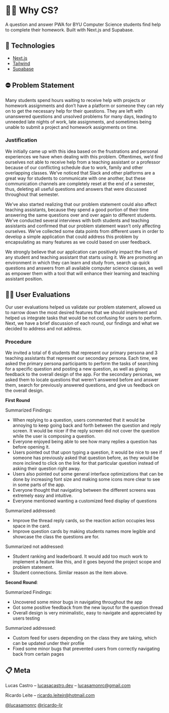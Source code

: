 # 🧑‍💻 Why CS?

A question and answer PWA for BYU Computer Science students find help to complete their homework. Built with Next.js and Supabase.

## 🚀 Technologies

- [Next.js](https://nextjs.org)
- [Tailwind](https://tailwindcss.com/)
- [Supabase](https://supabase.com/)

## ⛔️ Problem Statement

Many students spend hours waiting to receive help with projects or homework assignments and don’t have a platform or someone they can rely on to get the necessary help for their questions. They are left with unanswered questions and unsolved problems for many days, leading to unneeded late nights of work, late assignments, and sometimes being unable to submit a project and homework assignments on time.

### Justification

We initially came up with this idea based on the frustrations and personal experiences we have when dealing with this problem. Oftentimes, we’d find ourselves not able to receive help from a teaching assistant or a professor because of our conflicting schedule due to work, family and other overlapping classes. We’ve noticed that Slack and other platforms are a great way for students to communicate with one another, but these communication channels are completely reset at the end of a semester, thus, deleting all useful questions and answers that were discussed throughout that semester. 

We’ve also started realizing that our problem statement could also affect teaching assistants, because they spend a good portion of their time answering the same questions over and over again to different students. We’ve conducted several interviews with both students and teaching assistants and confirmed that our problem statement wasn’t only affecting ourselves. We’ve collected some data points from different users in order to develop a simple application that could address this problem by encapsulating as many features as we could based on user feedback. 

We strongly believe that our application can positively impact the lives of any student and teaching assistant that starts using it. We are promoting an environment in which they can learn and study from, search up quick questions and answers from all available computer science classes, as well as empower them with a tool that will enhance their learning and teaching assistant position.

## 🙋‍♀️ User Evaluations

Our user evaluations helped us validate our problem statement, allowed us to narrow down the most desired features that we should implement and helped us integrate tasks that would be not confusing for users to perform. Next, we have a brief discussion of each round, our findings and what we decided to address and not address.

### Procedure

We invited a total of 6 students that represent our primary persona and 3 teaching assistants that represent our secondary persona. Each time, we asked the primary persona participants to perform the tasks of searching for a specific question and posting a new question, as well as giving feedback to the overall design of the app. For the secondary personas, we asked them to locate questions that weren’t answered before and answer them, search for previously answered questions, and give us feedback on the overall design.

__First Round__ 

Summarized Findings:

- When replying to a question, users commented that it would be annoying to keep going back and forth between the question and reply screen. It would be nicer if the reply screen did not cover the question while the user is composing a question.
- Everyone enjoyed being able to see how many replies a question has before opening it.
- Users pointed out that upon typing a question, it would be nice to see if someone has
previously asked that question before, as they would be more inclined to click on the link
for that particular question instead of asking their question right away.
- Users also pointed out some general interface optimizations that can be done by
increasing font size and making some icons more clear to see in some parts of the app.
- Everyone thought that navigating between the different screens was extremely easy and
intuitive.
- Everyone mentioned wanting a customized feed display of questions

Summarized addressed:

- Improve the thread reply cards, so the reaction action occupies less space in the card.
- Improve question cards by making students names more legible and showcase the class the questions are for.

Summarized not addressed:

- Student ranking and leaderboard. It would add too much work to implement a feature like this, and it goes beyond the project scope and problem statement.
- Student connections. Similar reason as the item above.

__Second Round__:

Summarized Findings:

- Uncovered some minor bugs in navigating throughout the app
- Got some positive feedback from the new layout for the question thread
- Overall design is very minimalistic, easy to navigate and appreciated by users testing

Summarized addressed:

- Custom feed for users depending on the class they are taking, which can be updated under their profile
- Fixed some minor bugs that prevented users from correctly navigating back from certain pages

## 📋 Meta

Lucas Castro – [lucasacastro.dev](https://www.lucasacastro.dev) – lucasamonrc@gmail.com

Ricardo Leite – ricardo.leitejr@hotmail.com

[@lucasamonrc](https://github.com/lucasamonrc)
[@ricardo-ljr](https://github.com/ricardo-ljr)
